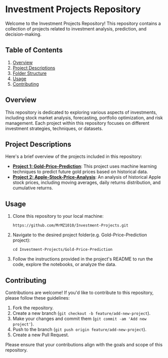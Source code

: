 # Investment Projects Repository

Welcome to the Investment Projects Repository! This repository contains a collection of projects related to investment analysis, prediction, and decision-making.

## Table of Contents

1. [Overview](#overview)
2. [Project Descriptions](#project-descriptions)
3. [Folder Structure](#folder-structure)
4. [Usage](#usage)
5. [Contributing](#contributing)


## Overview

This repository is dedicated to exploring various aspects of investments, including stock market analysis, forecasting, portfolio optimization, and risk management. Each project within this repository focuses on different investment strategies, techniques, or datasets.

## Project Descriptions

Here's a brief overview of the projects included in this repository:

- **[Project 1: Gold-Price-Prediction](Gold-Price-Prediction/README.md)**: This project uses machine learning techniques to predict future gold prices based on historical data.
- **[Project 2: Apple-Stock-Price-Analysis](Apple-Stock-Price-Analysis/README.md)**: An analysis of historical Apple stock prices, including moving averages, daily returns distribution, and cumulative returns.

## Usage

1. Clone this repository to your local machine:

    ```
    https://github.com/MrMZ1010/Investment-Projects.git    
    ```

2. Navigate to the desired project folder(e.g. Gold-Price-Prediction project):

    ```
    cd Investment-Projects/Gold-Price-Prediction
    ```

3. Follow the instructions provided in the project's README to run the code, explore the notebooks, or analyze the data.

## Contributing

Contributions are welcome! If you'd like to contribute to this repository, please follow these guidelines:

1. Fork the repository.
2. Create a new branch (`git checkout -b feature/add-new-project`).
3. Make your changes and commit them (`git commit -am 'Add new project'`).
4. Push to the branch (`git push origin feature/add-new-project`).
5. Create a new Pull Request.

Please ensure that your contributions align with the goals and scope of this repository.
